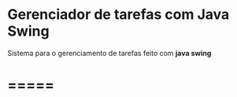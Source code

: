 # Gerenciador de tarefas com Java Swing

Sistema para o gerenciamento de tarefas feito com <b>java swing</b>

# =====
